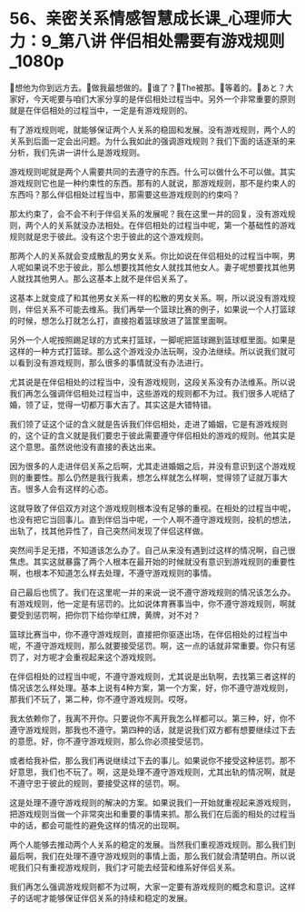 # 56、亲密关系情感智慧成长课_心理师大力：9_第八讲  伴侣相处需要有游戏规则_1080p

🎼想他为你到远方去。🎼做我最想做的。🎼谁了？🎼The被那。🎼等着的。🎼あと？大家好，今天呢要与咱们大家分享的是伴侣相处过程当中。另外一个非常重要的原则就是在伴侣相处的过程当中，一定是有游戏规则的。

有了游戏规则呢，就能够保证两个人关系的稳固和发展。没有游戏规则，两个人的关系到后面一定会出问题。为什么我如此的强调游戏规则？我们下面的话逐渐的来分析，我们先讲一讲什么是游戏规则。

游戏规则呢就是两个人需要共同的去遵守的东西。什么可以做什么不可以做。其实游戏规则它也是一种约束性的东西。那有的人就说，那游戏规则，那不是约束人的东西吗？那么伴侣相处过程当中，那需要这些游戏规则的约束吗？

那太约束了，会不会不利于伴侣关系的发展呢？我在这里一并的回复，没有游戏规则，两个人的关系就没办法相处。在伴侣相处的过程当中呢，第一个基础性的游戏规则就是忠于彼此。没有这个忠于彼此的这个游戏规则。

那两个人的关系就会变成散乱的男女关系。你比如说在伴侣相处的过程当中啊，男人呢如果说不忠于彼此，那么想要找其他女人就找其他女人。妻子呢想要找其他男人就找其他男人。那么这基本上就不是伴侣关系了。

这基本上就变成了和其他男女关系一样的松散的男女关系。啊，所以说没有游戏规则，伴侣关系不可能去维系。我们再举一个篮球比赛的例子，如果说一个人打篮球的时候，想怎么打就怎么打，直接抱着篮球放进了篮筐里面啊。

另外一个人呢按照踢足球的方式来打篮球，一脚呢把篮球踢到篮球框里面。如果是这样的一种方式打篮球。那么这个游戏没办法玩啊，没办法继续。所以说我们就可以看到没有游戏规则，那么很多的事情就没有办法进行。

尤其说是在伴侣相处的过程当中，没有游戏规则，这段关系没有办法维系。所以说我们再怎么强调伴侣相处过程当中，这些游戏的规则都不为过。我们很多人呢结了婚，领了证，觉得一切都万事大吉了。其实这是大错特错。

我们领了证这个证的含义就是告诉我们伴侣相处，走进了婚姻，它是有游戏规则的，这个证的含义就是我们要忠于彼此需要遵守伴侣相处的游戏的规则。他其实是这个意思。虽然说他没有直接的表达出来。

因为很多的人走进伴侣关系之后啊，尤其走进婚姻之后，并没有意识到这个游戏规则的重要性。那么仍然是我行我素，想怎么样就怎么样啊，觉得领了证就万事大吉。很多人会有这样的心态。

这就导致了伴侣双方对这个游戏规则根本没有足够的重视。在相处的过程当中呢，也没有把它当回事儿。直到伴侣当中呢，一个人啊不遵守游戏规则，投机的想法，出轨了，找其他异性了，自己突然间发现了伴侣这样做。

突然间手足无措，不知道该怎么办了。自己从来没有遇到过这样的情况啊，自己很焦虑。其实这就暴露了两个人根本在最开始的时候就没有意识到游戏规则的重要性啊，也根本不知道怎么样去处理，不遵守游戏规则的事情。

自己最后也慌了。我们在这里呢一并的来说一说不遵守游戏规则的情况该怎么办。有游戏规则，他一定是有惩罚的。比如说体育赛事当中，你不遵守游戏规则，啊就要受到惩罚啊，把你罚下给你举红牌，黄牌，对不对？

篮球比赛当中，你不遵守游戏规则，直接把你驱逐出场，在伴侣相处的过程当中呢，不遵守游戏规则，那么就要接受惩罚。啊，这一点的话就非常重要。你只有惩罚了，对方呢才会重视起来这个游戏规则。

在伴侣相处的过程当中呢，不遵守游戏规则，尤其说是出轨啊，去找第三者这样的情况该怎么样处理。基本上说有4种方案，第一个方案，好，你不遵守游戏规则，那我们不玩了，第二种，你不遵守游戏规则。哎呀。

我太依赖你了，我离不开你。只要说你不离开我怎么样都可以。第三种，好，你不遵守游戏规则，那我也不遵守。第四种的话，就是说我们双方都有想要继续过下去的意愿。好，你不遵守游戏规则，那么你必须接受惩罚。

或者给我补偿，那么我们再说继续过下去的事儿。如果说你不接受这种惩罚。那不好意思，我们也不玩了。啊，这是处理不遵守游戏规则，尤其出轨的情况啊，就是不遵守忠于彼此的规则，要接受这样的惩罚。啊。

这是处理不遵守游戏规则的解决的方案。如果说我们一开始就重视起来游戏规则，把游戏规则当做一个非常突出和重要的事情来抓。那么我们在后面的相处的过程当中的话，都会可能性的避免这样的情况的出现啊。

两个人能够去推动两个人关系的稳定的发展。当然我们重视游戏规则。那么我们到最后啊，我们在处理不遵守游戏规则的事情上面，那么我们就会清楚明白。所以说呢我们只有重视游戏规则，我们才可能去经营和维系好伴侣关系。

我们再怎么强调游戏规则都不为过啊，大家一定要有游戏规则的概念和意识。这样子的话呢才能够保证伴侣关系的持续和稳定的发展。

